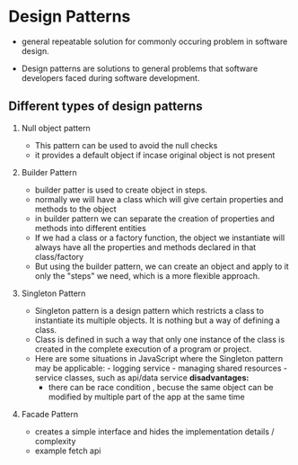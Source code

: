 # Design Patterns

- general repeatable solution for commonly occuring problem in software design.

- Design patterns are solutions to general problems that software developers faced during software development.

## Different types of design patterns

1. Null object pattern

   - This pattern can be used to avoid the null checks
   - it provides a default object if incase original object is not present

2. Builder Pattern
   - builder patter is used to create object in steps.
   - normally we will have a class which will give certain properties and methods to the object
   - in builder pattern we can separate the creation of properties and methods into different entities
   - If we had a class or a factory function, the object we instantiate will always have all the properties and methods declared in that class/factory
   - But using the builder pattern, we can create an object and apply to it only the "steps" we need, which is a more flexible approach.
3. Singleton Pattern
   - Singleton pattern is a design pattern which restricts a class to instantiate its multiple objects. It is nothing but a way of defining a class.
   - Class is defined in such a way that only one instance of the class is created in the complete execution of a program or project.
   - Here are some situations in JavaScript where the Singleton pattern may be applicable: - logging service - managing shared resources - service classes, such as api/data service
     **disadvantages:**
     - there can be race condition , becuse the same object can be modified by multiple part of the app at the same time
4. Facade Pattern
   - creates a simple interface and hides the implementation details / complexity
   - example fetch api

